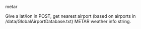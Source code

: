 metar

Give a lat/lon in POST, get nearest airport (based on airports in /data/GlobalAirportDatabase.txt) METAR weather info string.
